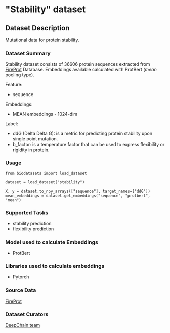# "Stability" dataset


## Dataset Description
Mutational data for protein stability.

### Dataset Summary

Stability dataset consists of 36606 protein sequences extracted from [FireProt](https://loschmidt.chemi.muni.cz/fireprotdb/) Database. Embeddings available calculated with ProtBert (_mean_ pooling type).

Feature:
 - sequence


Embeddings:
 - MEAN embeddings - 1024-dim


Label:
 - ddG (Delta Delta G): is a metric for predicting protein stability upon single point mutation.
 - b_factor: is a temperature factor that can be used to express flexibility or rigidity in protein.

### Usage
```
from biodatasets import load_dataset

dataset = load_dataset("stability")

X, y = dataset.to_npy_arrays(["sequence"], target_names=["ddG"])
mean_embeddings = dataset.get_embeddings("sequence", "protbert", "mean")

```

### Supported Tasks
 - stability prediction
 - flexibility prediction


### Model used to calculate Embeddings
 - ProtBert

### Libraries used to calculate embeddings
 - Pytorch


### Source Data

[FireProt](https://loschmidt.chemi.muni.cz/fireprotdb/)


### Dataset Curators

[DeepChain team](https://deepchain.bio)
